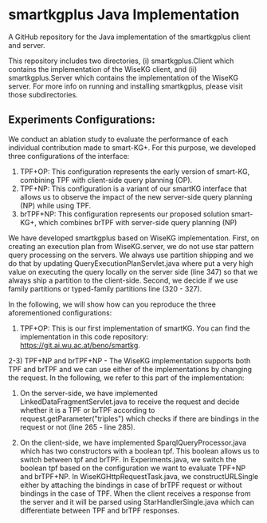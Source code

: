 # smartkgplus Java Implementation
A GitHub repository for the Java implementation of the smartkgplus client and server.

This repository includes two directories, (i) smartkgplus.Client which contains the implementation of the WiseKG client, and (ii) smartkgplus.Server which contains the implementation of the WiseKG server.
For more info on running and installing smartkgplus, please visit those subdirectories.


## Experiments Configurations:

We conduct an ablation study to evaluate the performance of each individual contribution made to smart-KG+. For this purpose, we developed three configurations of the interface:

1)  TPF+OP: This configuration represents the early version of smart-KG, combining TPF with client-side
query planning (OP).
2) TPF+NP: This configuration is a variant of our smartKG interface that allows us to observe the impact of the
new server-side query planning (NP) while using TPF.
3) brTPF+NP: This configuration represents our proposed solution smart-KG+, which combines brTPF with
server-side query planning (NP)

We have developed smartkgplus based on WiseKG implementation. First, on creating an execution plan from WiseKG.server, we do not use star pattern query processing on the servers. We always use partition shipping and we do that by updating QueryExecutionPlanServlet.java where put a very high value on executing the query locally on the server side (line 347) so that we always ship a partition to the client-side. Second, we decide if we use family partitions or typed-family partitions line (320 - 327).

In the following, we will show how can you reproduce the three aforementioned configurations:

1)  TPF+OP: This is our first implementation of smartKG. You can find the implementation in this code repository: https://git.ai.wu.ac.at/beno/smartkg.

2-3)  TPF+NP and brTPF+NP - The WiseKG implementation supports both TPF and brTPF and we can use either of the implementations by changing the request. In the following, we refer to this part of the implementation:

1. On the server-side, we have implemented LinkedDataFragmentServlet.java to receive the request and decide whether it is a TPF or brTPF according to request.getParameter("triples") which checks if there are bindings in the request or not (line 265 - line 285).
  
2. On the client-side, we have implemented SparqlQueryProcessor.java which has two constructors with a boolean tpf. This boolean allows us to switch between tpf and brTPF. In Experiments.java, we switch the boolean tpf based on the configuration we want to evaluate TPF+NP and brTPF+NP. In WiseKGHttpRequestTask.java, we constructURLSingle either by attaching the bindings in case of brTPF request or without bindings in the case of TPF. When the client receives a response from the server and it will be parsed using StarHandlerSingle.java which can differentiate between TPF and brTPF responses. 

